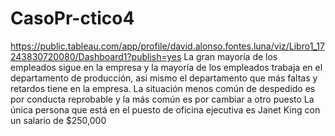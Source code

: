# CasoPr-ctico4
https://public.tableau.com/app/profile/david.alonso.fontes.luna/viz/Libro1_17243830720080/Dashboard1?publish=yes
La gran mayoría de los empleados sigue en la empresa y la mayoría de los empleados trabaja en el departamento de producción, así mismo el departamento que más faltas y retardos tiene en la empresa.
La situación menos común de despedido es por conducta reprobable y la más común es por cambiar a otro puesto
La única persona que está en el puesto de oficina ejecutiva es Janet King con un salario de $250,000 
